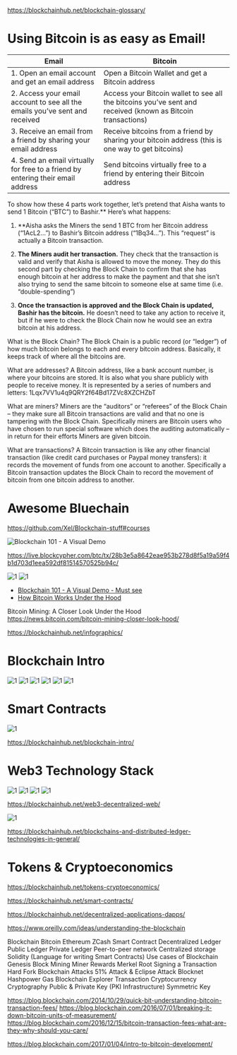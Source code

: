 https://blockchainhub.net/blockchain-glossary/

# Using Bitcoin is as easy as Email!
|Email  |Bitcoin   |
|---|---|
|1. Open an email account and get an email address   | Open a Bitcoin Wallet and get a Bitcoin address  |
|2. Access your email account to see all the emails you’ve sent and received  | Access your Bitcoin wallet to see all the bitcoins you’ve sent and received (known as Bitcoin transactions)  |
|3. Receive an email from a friend by sharing your email address   |Receive bitcoins from a friend by sharing your bitcoin address (this is one way to get bitcoins)   |
|4. Send an email virtually for free to a friend by entering their email address   |Send bitcoins virtually free to a friend by entering their Bitcoin address   |

To show how these 4 parts work together, let’s pretend that Aisha wants to send 1 Bitcoin (“BTC”) to Bashir.** Here’s what happens:
1. **Aisha asks the Miners the send 1 BTC from her Bitcoin address (“1AcL2…”) to Bashir’s Bitcoin address (“1Bq34…”). This “request” is actually a Bitcoin transaction.

2. **The Miners audit her transaction.** They check that the transaction is valid and verify that Aisha is allowed to move the money. They do this second part by checking the Block Chain to confirm that she has enough bitcoin at her address to make the payment and that she isn’t also trying to send the same bitcoin to someone else at same time (i.e. “double-spending”)

3. **Once the transaction is approved and the Block Chain is updated, Bashir has the bitcoin.** He doesn’t need to take any action to receive it, but if he were to check the Block Chain now he would see an extra bitcoin at his address.


What is the Block Chain?
The Block Chain is a public record (or “ledger”) of how much bitcoin belongs to each and every bitcoin address. Basically, it keeps track of where all the bitcoins are.


What are addresses?
A Bitcoin address, like a bank account number, is where your bitcoins are stored. It is also what you share publicly with people to receive money. It is represented by a series of numbers and letters: 1Lqx7VV1u4q9QRY2f64Bd17ZVc8XZCHZbT

What are miners?
Miners are the “auditors” or “referees” of the Block Chain – they make sure all Bitcoin transactions are valid and that no one is tampering with the Block Chain. Specifically miners are Bitcoin users who have chosen to run special software which does the auditing automatically – in return for their efforts Miners are given bitcoin.



What are transactions?
A Bitcoin transaction is like any other financial transaction (like credit card purchases or Paypal money transfers): it records the movement of funds from one account to another. Specifically a Bitcoin transaction updates the Block Chain to record the movement of bitcoin from one bitcoin address to another.




# Awesome Bluechain
https://github.com/Xel/Blockchain-stuff#courses

![Blockchain 101 - A Visual Demo](https://www.youtube.com/watch?v=_160oMzblY8)

https://live.blockcypher.com/btc/tx/28b3e5a8642eae953b278d8f5a19a59f4b1d703d1eea592df81514570525b94c/

![1](https://blockgeeks.com/wp-content/uploads/2017/05/infographics2-02-1024x488.png)
![1](https://blockgeeks.com/wp-content/uploads/2017/06/infographics-02New.png)


* [Blockchain 101 - A Visual Demo - Must see](https://www.youtube.com/watch?v=_160oMzblY8&t=233s)
* [How Bitcoin Works Under the Hood](https://www.youtube.com/watch?v=Lx9zgZCMqXE)


Bitcoin Mining: A Closer Look Under the Hood
https://news.bitcoin.com/bitcoin-mining-closer-look-hood/


https://blockchainhub.net/infographics/

# Blockchain Intro
![1](https://blockchainhub.net/wp-content/uploads/2017/05/centralized-distributed-decentralized-768x432.jpg)
![1](https://blockchainhub.net/wp-content/uploads/2017/05/BC-2.png)
![1](https://blockchainhub.net/wp-content/uploads/2017/05/BC-5.png)
![1](https://blockchainhub.net/wp-content/uploads/2017/05/BC-3.png)
![1](https://blockchainhub.net/wp-content/uploads/2017/05/BC-1.png)
![1](https://blockchainhub.net/wp-content/uploads/2017/05/BC-4.png)


# Smart Contracts
![1](https://blockchainhub.net/wp-content/uploads/2017/05/BlockchainTechnologyStack.jpg)


https://blockchainhub.net/blockchain-intro/




# Web3 Technology Stack
![1](https://blockchainhub.net/wp-content/uploads/2017/05/web3-technology-stack-768x480.png)
![1](https://blockchainhub.net/wp-content/uploads/2017/05/web3stack-768x355.jpg)
![1](https://blockchainhub.net/wp-content/uploads/2016/07/weaving-the-ilp-fabric-into-bigchain-db-6-638.jpg)
![1](https://blockchainhub.net/wp-content/uploads/2016/07/Ur0e8-768x432.png)


https://blockchainhub.net/web3-decentralized-web/

![1](https://blockchainhub.net/wp-content/uploads/2016/07/Types-of-Blockchains-1.jpg)

https://blockchainhub.net/blockchains-and-distributed-ledger-technologies-in-general/


# Tokens & Cryptoeconomics
https://blockchainhub.net/tokens-cryptoeconomics/


https://blockchainhub.net/smart-contracts/


https://blockchainhub.net/decentralized-applications-dapps/



https://www.oreilly.com/ideas/understanding-the-blockchain


Blockchain
Bitcoin
Ethereum
ZCash
Smart Contract
Decentralized Ledger
Public Ledger
Private Ledger
Peer-to-peer network
Centralized storage
Solidity (Language for writing Smart Contracts)
Use cases of Blockchain
Genesis Block
Mining
Miner
Rewards
Merkel Root
Signing a Transaction
Hard Fork
Blockchain Attacks
51% Attack & Eclipse Attack
Blocknet
Hashpower
Gas
Blockchain Explorer
Transaction
Cryptocurrency
Cryptography
Public & Private Key (PKI Infrastructure)
Symmetric Key

https://blog.blockchain.com/2014/10/29/quick-bit-understanding-bitcoin-transaction-fees/
https://blog.blockchain.com/2016/07/01/breaking-it-down-bitcoin-units-of-measurement/
https://blog.blockchain.com/2016/12/15/bitcoin-transaction-fees-what-are-they-why-should-you-care/

https://blog.blockchain.com/2017/01/04/intro-to-bitcoin-development/

